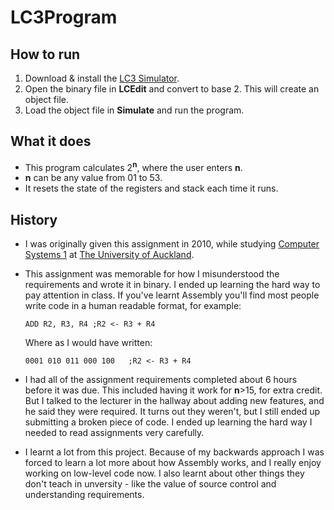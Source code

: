 # LC3Program #

## How to run ##

1. Download & install the [LC3 Simulator](http://highered.mcgraw-hill.com/sites/dl/free/0072467509/104652/LC301.exe "LC3 Simulator").
2. Open the binary file in **LCEdit** and convert to base 2. This will create an object file.
3. Load the object file in **Simulate** and run the program. 

## What it does ##

- This program calculates 2<sup>**n**</sup>, where the user enters **n**. 
- **n** can be any value from 01 to 53.
-  It resets the state of the registers and stack each time it runs.

## History ##

- I was originally given this assignment in 2010, while studying [Computer Systems 1](https://www.cs.auckland.ac.nz/courses/compsci210s1c/ "Computer Systems 1") at [The University of Auckland](https://www.cs.auckland.ac.nz/ "The University of Auckland").

- This assignment was memorable for how I misunderstood the requirements and wrote it in binary. I ended up learning the hard way to pay attention in class. If you've learnt Assembly you'll find most people write code in a human readable format, for example:

	`ADD R2, R3, R4	;R2 <- R3 + R4`

	Where as I would have written:

	`0001 010 011 000 100	;R2 <- R3 + R4`

- I had all of the assignment requirements completed about 6 hours before it was due. This included having it work for **n**>15, for extra credit. But I talked to the lecturer in the hallway about adding new features, and he said they were required. It turns out they weren't, but I still ended up submitting a broken piece of code. I ended up learning the hard way I needed to read assignments very carefully.

- I learnt a lot from this project. Because of my backwards approach I was forced to learn a lot more about how Assembly works, and I really enjoy working on low-level code now. I also learnt about other things they don't teach in unversity - like the value of source control and understanding requirements.